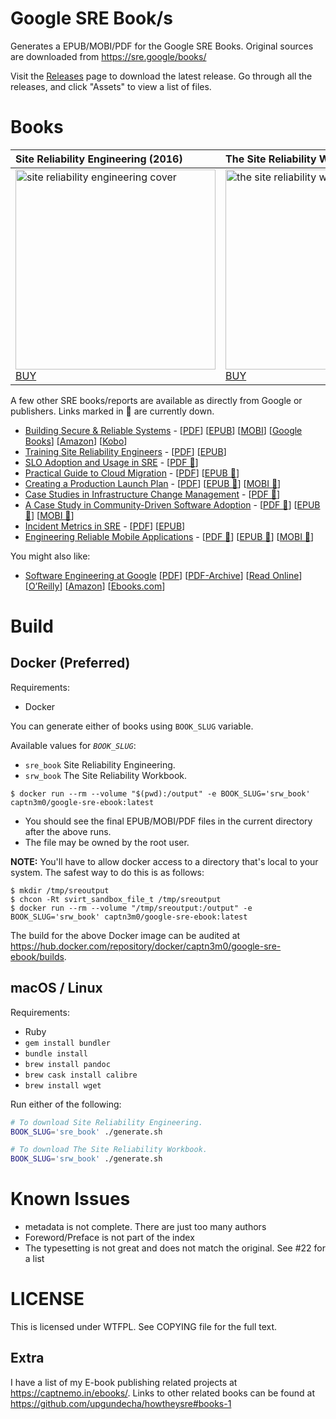 # Google SRE Book/s

Generates a EPUB/MOBI/PDF for the Google SRE Books. Original sources are downloaded from https://sre.google/books/

Visit the [Releases](https://github.com/captn3m0/google-sre-ebook/releases) page to download the latest release. Go through all the releases, and click "Assets" to view a list of files.

# Books

| Site Reliability Engineering (2016)                                                                                                                       | The Site Reliability Workbook (2018)                                                                                                                       |
| :-------------------------------------------------------------------------------------------------------------------------------------------------------- | :--------------------------------------------------------------------------------------------------------------------------------------------------------- |
| <a href="https://github.com/captn3m0/google-sre-ebook/releases"><img src="cover/sre-book.jpg" width="320" alt="site reliability engineering cover" /></a><br> <a href="https://books.google.com/books?id=81UrjwEACAAJ">BUY</a> | <a href="https://github.com/captn3m0/google-sre-ebook/releases"><img src="cover/workbook.jpg" width="320" alt="the site reliability workbook cover" /></a><br> <a href="https://books.google.com/books?id=fElmDwAAQBAJ">BUY</a>|

A few other SRE books/reports are available as directly from Google or publishers. Links marked in 🔻 are currently down.

- [Building Secure & Reliable Systems](https://sre.google/books/building-secure-reliable-systems/) - [[PDF](https://sre.google/static/pdf/building_secure_and_reliable_systems.pdf)]  [[EPUB](https://sre.google/static/pdf/building_secure_and_reliable_systems.epub)]  [[MOBI](https://sre.google/static/pdf/building_secure_and_reliable_systems.mobi)]  [[Google Books](https://www.google.com/books/edition/Building_Secure_and_Reliable_Systems/Kn7UxwEACAAJ?hl=en)] [[Amazon](https://www.amazon.com/dp/B088Y67XG4)] [[Kobo](https://www.kobo.com/in/en/ebook/building-secure-and-reliable-systems)]
- [Training Site Reliability Engineers](https://sre.google/resources/practices-and-processes/training-site-reliability-engineers/) - [[PDF](https://googlesre.page.link/traininggh)]  [[EPUB](https://sre.google/static/pdf/training-sre-epub.epub)]
- [SLO Adoption and Usage in SRE](https://www.oreilly.com/library/view/slo-adoption-and/9781492075370/) - [[PDF 🔻](https://sre.google/static/pdf/slo-adoption-and-usage-in-sre.pdf)]
- [Practical Guide to Cloud Migration](https://sre.google/resources/practices-and-processes/practical-guide-to-cloud-migration/) - [[PDF](https://sre.google/static/pdf/practical-guide-to-cloud-migration.pdf)]  [[EPUB 🔻](https://sre.google/static/pdf/practical-guide-to-cloud-migration.epub)]
- [Creating a Production Launch Plan](https://sre.google/resources/practices-and-processes/production-launch-planning/) - [[PDF](https://googlesre.page.link/plpgh)]  [[EPUB 🔻](https://sre.google/static/pdf/cplp-epub.zip)]  [[MOBI 🔻](https://sre.google/static/pdf/cplp-mobi.zip)]
- [Case Studies in Infrastructure Change Management](https://get.oreilly.com/ind_case-studies-in-infrastructure-change-management.html) - [[PDF 🔻](https://sre.google/static/pdf/case-studies-infrastructure-change-management.pdf)]
- [A Case Study in Community-Driven Software Adoption](https://www.oreilly.com/library/view/a-case-study/9781098114596/) - [[PDF 🔻](https://sre.google/static/pdf/community-driven-software-adoption.pdf)]  [[EPUB 🔻](https://sre.google/static/pdf/community-driven-software-adoption-epub.zip)]  [[MOBI 🔻](https://sre.google/static/pdf/community-driven-software-adoption-mobi.zip)]
- [Incident Metrics in SRE](https://sre.google/resources/practices-and-processes/incident-metrics-in-sre/) - [[PDF](https://sre.google/static/pdf/incident_metrics_in_sre.pdf)]  [[EPUB](https://sre.google/static/pdf/incident_metrics_in_sre.epub)]
- [Engineering Reliable Mobile Applications](https://www.oreilly.com/library/view/engineering-reliable-mobile/9781492057444/) - [[PDF 🔻](https://sre.google/static/pdf/engineering-reliable-mobile-applications.pdf)]  [[EPUB 🔻](https://sre.google/static/pdf/engineering-reliable-mobile-applications-epub.zip)]  [[MOBI 🔻](https://sre.google/static/pdf/engineering-reliable-mobile-applications-mobi.zip)]

You might also like:

- [Software Engineering at Google](https://abseil.io/resources/swe-book) [[PDF](https://github.com/abseil/abseil.github.io/raw/cd13b21daa6ec74155548241241693198c1b1264/resources/swe_at_google.2.pdf)] [[PDF-Archive](https://archive.softwareheritage.org/browse/content/sha1_git:80ee550c6bda571d4e9f56fc093243d31a90b651/raw/?filename=swe_at_google.2.pdf)] [[Read Online](https://abseil.io/resources/swe-book/html/toc.html)] [[O’Reilly](https://www.oreilly.com/library/view/software-engineering-at/9781492082781/)] [[Amazon](https://www.amazon.com/_/dp/1492082791)] [[Ebooks.com](https://www.ebooks.com/en-in/book/detail/209970024/)]

# Build

## Docker (Preferred)

Requirements:

- Docker

You can generate either of books using `BOOK_SLUG` variable.

Available values for _`BOOK_SLUG`_:

- `sre_book` Site Reliability Engineering.
- `srw_book` The Site Reliability Workbook.

```
$ docker run --rm --volume "$(pwd):/output" -e BOOK_SLUG='srw_book' captn3m0/google-sre-ebook:latest
```

- You should see the final EPUB/MOBI/PDF files in the current directory after the above runs.
- The file may be owned by the root user.

**NOTE:** You'll have to allow docker access to a directory that's local to your system. The safest way to do this is as follows:

```
$ mkdir /tmp/sreoutput
$ chcon -Rt svirt_sandbox_file_t /tmp/sreoutput
$ docker run --rm --volume "/tmp/sreoutput:/output" -e BOOK_SLUG='srw_book' captn3m0/google-sre-ebook:latest
```

The build for the above Docker image can be audited at <https://hub.docker.com/repository/docker/captn3m0/google-sre-ebook/builds>.

## macOS / Linux

Requirements:

- Ruby
- `gem install bundler`
- `bundle install`
- `brew install pandoc`
- `brew cask install calibre`
- `brew install wget`

Run either of the following:

```bash
# To download Site Reliability Engineering.
BOOK_SLUG='sre_book' ./generate.sh

# To download The Site Reliability Workbook.
BOOK_SLUG='srw_book' ./generate.sh
```

# Known Issues

- metadata is not complete. There are just too many authors
- Foreword/Preface is not part of the index
- The typesetting is not great and does not match the original. See #22 for a list

# LICENSE

This is licensed under WTFPL. See COPYING file for the full text.

## Extra

I have a list of my E-book publishing related projects at https://captnemo.in/ebooks/. Links to other related books can be found at https://github.com/upgundecha/howtheysre#books-1
